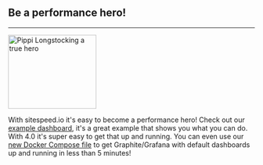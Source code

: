 ## Be a performance hero!
* * *

<img src="{{site.baseurl}}/img/pippi.png" class="pull-left img-big" alt="Pippi Longstocking a true hero" width="180" height="151">

With sitespeed.io it's easy to become a performance hero! Check out our [example dashboard](https://dashboard.sitespeed.io), it's a great example that shows you what you can do. With 4.0 it's super easy to get that up and running. You can even use our [new Docker Compose file]({{site.baseurl}}/documentation/sitespeed.io/performance-dasboard/#docker-compose-file) to get Graphite/Grafana with default dashboards up and running in less than 5 minutes!
